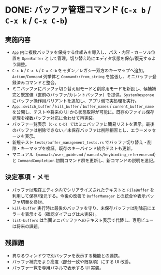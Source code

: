 # DONE: バッファ管理コマンド (`C-x b` / `C-x k` / `C-x C-b`)

## 実施内容
- `App` 内に複数バッファを保持する仕組みを導入し、パス・内容・カーソル位置を `OpenBuffer` として管理。切り替え時にエディタ状態を保存/復元するよう調整。
- `C-x b` / `C-x k` / `C-x C-b` をモダン／レガシー双方のキーマップへ追加。`Action`/`Command` 列挙体と `Command::from_string` を拡張し、ミニバッファ登録済みコマンドと整合。
- ミニバッファにバッファ切り替え用モードと削除用モードを新設し、候補補完と既定値（直前のバッファ/カレントバッファ）を提供。`SystemResponse` にバッファ操作用バリアントを追加し、アプリ側で実処理を実行。
- `App::switch_buffer` / `kill_buffer` / `buffer_names` / `current_buffer_name` を公開し、テストや将来の UI から状態取得が可能に。既存のファイル保存処理を複数バッファ対応に合わせて再実装。
- バッファ一覧表示（`C-x C-b`）ではミニバッファに簡易リストを表示。最後のバッファは削除できない／未保存バッファは削除拒否とし、エラーメッセージを表示。
- 新規テスト `tests/buffer_management_tests.rs` でバッファ切り替え・削除・キーマップを検証。既存のキーバインド統合テストも更新。
- マニュアル（`manuals/user_guide.md` / `manuals/keybinding_reference.md`）と `CommandCompletion` 初期コマンド群を更新し、新コマンドの説明を追記。

## 決定事項・メモ
- バッファは現在エディタ内でシリアライズされたテキストと `FileBuffer` を利用して保存/復元する。今後の改善で `BufferManager` との統合や表示バッファ切替を検討。
- `kill-buffer` 実行時は最後のバッファを守り、未保存バッファは削除前にエラーを表示する（確認ダイアログは未実装）。
- `list-buffers` は当面ミニバッファへのテキスト表示で代替し、専用ビューは将来の課題。

## 残課題
- 異なるウィンドウで別バッファを表示する機能との連携。
- バッファ補完をより高度（部分一致や既存順）にする UI 改善。
- バッファ一覧を専用パネルで表示する UI 実装。
